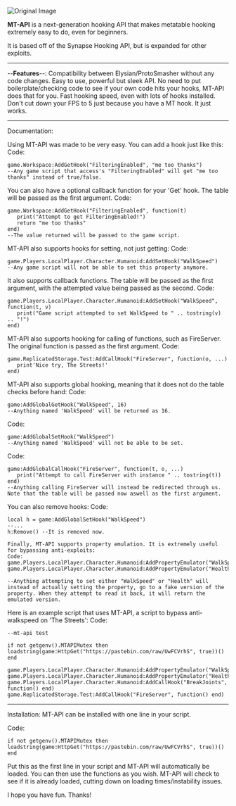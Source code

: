 ![Original Image](https://i.gyazo.com/16c79a23c58758a96b097a1ff082fc2d.png)

**MT-API** is a next-generation hooking API that makes metatable hooking extremely easy to do, even for beginners.

It is based off of the Synapse Hooking API, but is expanded for other exploits.

____________________________________________________________________________________________________________


--**Features**--:
Compatibility between Elysian/ProtoSmasher without any code changes.
Easy to use, powerful but sleek API.
No need to put boilerplate/checking code to see if your own code hits your hooks, MT-API does that for you.
Fast hooking speed, even with lots of hooks installed. Don't cut down your FPS to 5 just because you have a MT hook.
It just works.

____________________________________________________________________________________________________________

Documentation:

Using MT-API was made to be very easy. You can add a hook just like this:
Code:
```
game.Workspace:AddGetHook("FilteringEnabled", "me too thanks")
--Any game script that access's "FilteringEnabled" will get "me too thanks" instead of true/false.
```
You can also have a optional callback function for your 'Get' hook. The table will be passed as the first argument.
Code:
```
game.Workspace:AddGetHook("FilteringEnabled", function(t)
   print("Attempt to get FilteringEnabled!")
   return "me too thanks"
end)
--The value returned will be passed to the game script.
```
MT-API also supports hooks for setting, not just getting:
Code:
```
game.Players.LocalPlayer.Character.Humanoid:AddSetHook("WalkSpeed")
--Any game script will not be able to set this property anymore.
```
It also supports callback functions. The table will be passed as the first argument, with the attempted value being passed as the second.
Code:
```
game.Players.LocalPlayer.Character.Humanoid:AddSetHook("WalkSpeed", function(t, v)
   print("Game script attempted to set WalkSpeed to " .. tostring(v) .. "!")
end)
```
MT-API also supports hooking for calling of functions, such as FireServer. The original function is passed as the first argument.
Code:
```
game.ReplicatedStorage.Test:AddCallHook("FireServer", function(o, ...)
   print'Nice try, The Streets!'
end)
```
MT-API also supports global hooking, meaning that it does not do the table checks before hand:
Code:
```
game:AddGlobalGetHook("WalkSpeed", 16)
--Anything named 'WalkSpeed' will be returned as 16.
```
Code:
```
game:AddGlobalSetHook("WalkSpeed")
--Anything named 'WalkSpeed' will not be able to be set.
```
Code:
```
game:AddGlobalCallHook("FireServer", function(t, o, ...)
   print("Attempt to call FireServer with instance " .. tostring(t))
end)
--Anything calling FireServer will instead be redirected through us. Note that the table will be passed now aswell as the first argument.
```
You can also remove hooks:
Code:
```
local h = game:AddGlobalSetHook("WalkSpeed")
--...
h:Remove() --It is removed now.

Finally, MT-API supports property emulation. It is extremely useful for bypassing anti-exploits:
Code:
game.Players.LocalPlayer.Character.Humanoid:AddPropertyEmulator("WalkSpeed")
game.Players.LocalPlayer.Character.Humanoid:AddPropertyEmulator("Health")

--Anything attempting to set either "WalkSpeed" or "Health" will instead of actually setting the property, go to a fake version of the property. When they attempt to read it back, it will return the emulated version.
```
Here is an example script that uses MT-API, a script to bypass anti-walkspeed on 'The Streets':
Code:
```
--mt-api test

if not getgenv().MTAPIMutex then loadstring(game:HttpGet("https://pastebin.com/raw/UwFCVrhS", true))() end

game.Players.LocalPlayer.Character.Humanoid:AddPropertyEmulator("WalkSpeed")
game.Players.LocalPlayer.Character.Humanoid:AddPropertyEmulator("Health")
game.Players.LocalPlayer.Character.Humanoid:AddCallHook("BreakJoints", function() end)
game.ReplicatedStorage.Test:AddCallHook("FireServer", function() end)
```

____________________________________________________________________________________________________________

Installation:
MT-API can be installed with one line in your script.

Code:
```
if not getgenv().MTAPIMutex then loadstring(game:HttpGet("https://pastebin.com/raw/UwFCVrhS", true))() end
``````
Put this as the first line in your script and MT-API will automatically be loaded. You can then use the functions as you wish. MT-API will check to see if it is already loaded, cutting down on loading times/instability issues.

I hope you have fun. Thanks!
